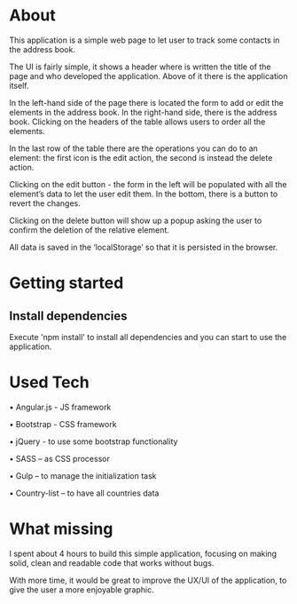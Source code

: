 # About
This application is a simple web page to let user to track some contacts in the address
book.

The UI is fairly simple, it shows a header where is written the title of the page and who
developed the application. Above of it there is the application itself.

In the left-hand side of the page there is located the form to add or edit the elements in
the address book. In the right-hand side, there is the address book. Clicking on the
headers of the table allows users to order all the elements.

In the last row of the table there are the operations you can do to an element: the first
icon is the edit action, the second is instead the delete action.

Clicking on the edit button - the form in the left will be populated with all the element’s
data to let the user edit them. In the bottom, there is a button to revert the changes.

Clicking on the delete button will show up a popup asking the user to confirm the
deletion of the relative element.

All data is saved in the ‘localStorage’ so that it is persisted in the browser.

# Getting started

## Install dependencies

Execute 'npm install' to install all dependencies and you can start to use the application.

# Used Tech

•	Angular.js - JS framework

•	Bootstrap - CSS framework

•	jQuery - to use some bootstrap functionality

•	SASS – as CSS processor

•	Gulp – to manage the initialization task

•	Country-list – to have all countries data

# What missing

I spent about 4 hours to build this simple application, focusing on making solid, clean
and readable code that works without bugs. 

With more time, it would be great to
improve the UX/UI of the application, to give the user a more enjoyable graphic.

